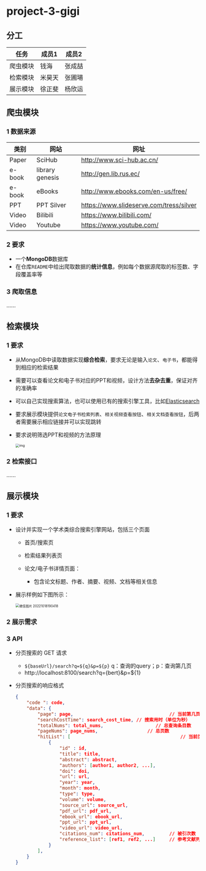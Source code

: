 # project-3-gigi

## 分工

| 任务     | 成员1  | 成员2  |
| -------- | ------ | ------ |
| 爬虫模块 | 钱海   | 张成喆 |
| 检索模块 | 米昊天 | 张圃瑒 |
| 展示模块 | 徐正斐 | 杨欣运 |

## 爬虫模块

### 1 数据来源

| 类别   | 网站            | 网址                                    |
| ------ | --------------- | --------------------------------------- |
| Paper  | SciHub          | http://www.sci-hub.ac.cn/               |
| e-book | library genesis | http://gen.lib.rus.ec/                  |
| e-book | eBooks          | http://www.ebooks.com/en-us/free/       |
| PPT    | PPT Silver      | https://www.slideserve.com/tress/silver |
| Video  | Bilibili        | https://www.bilibili.com/               |
| Video  | Youtube         | https://www.youtube.com/                |

### 2 要求

* 一个**MongoDB**数据库
* 在仓库`README`中给出爬取数据的**统计信息**，例如每个数据源爬取的标签数、字段覆盖率等

### 3 爬取信息

......

## 检索模块

### 1 要求

* 从MongoDB中读取数据实现**综合检索**，要求无论是输入`论文`、`电子书`，都能得到相应的检索结果

* 需要可以查看论文和电子书对应的PPT和视频，设计方法**去杂去重**，保证对齐的准确率

* 可以自己实现搜索算法，也可以使用已有的搜索引擎工具，比如[Elasticsearch](https://www.elastic.co/)

* 要求展示模块提供`论文电子书检索列表`、`相关视频查看按钮`、`相关文档查看按钮`，后两者需要展示相应链接并可以实现跳转

* 要求说明筛选PPT和视频的方法原理

  <img src="https://s2.loli.net/2022/11/04/YOKiMnTbyZVNhIk.png" alt="img" style="zoom:60%;" />

### 2 检索接口

......

## 展示模块

### 1 要求

* 设计并实现一个学术类综合搜索引擎网站，包括三个页面

  * 首页/搜索页
  * 检索结果列表页

  * 论文/电子书详情页面：
    * 包含论文标题、作者、摘要、视频、文档等相关信息

* 展示样例如下图所示：

  <img src="https://s2.loli.net/2022/11/04/n2a5qh1CSuWKGPc.png" alt="微信图片 20221018190418" style="zoom:60%;" />

### 2 展示需求

### 3 API

* 分页搜索的 GET 请求

  * `${baseUrl}/search?q=${q}&p=${p}`    q：查询的query；p：查询第几页
  * http://localhost:8100/search?q={bert}&p=${1}

* 分页搜索的响应格式

  ```json
  {
      "code ": code,
      "data": {
          "page": page,                                   // 当前第几页（从1开始）
          "searchCostTime": search_cost_time, // 搜索用时（单位为秒）
          "totalNums": total_nums,                   // 总查询条目数
          "pageNums": page_nums,                  // 总页数
          "hitList": [                                        // 当前页的命中列表
              {
                  "id" : id,
                  "title": title,
                  "abstract": abstract,
                  "authors": [author1, author2, ...],
                  "doi": doi,
                  "url": url,
                  "year": year,
                  "month": month,
                  "type": type,
                  "volume": volume,
                  "source_url": source_url,
                  "pdf_url": pdf_url,
                  "ebook_url": ebook_url,
                  "ppt_url": ppt_url,
                  "video_url": video_url,
                  "citations_num": citations_num,         // 被引次数
                  "reference_list": [ref1, ref2, ...]     // 参考文献列表
              }
          ],
      }
  }
  ```

  

  

